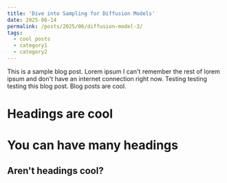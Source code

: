```yaml
---
title: 'Dive into Sampling for Diffusion Models'
date: 2025-06-14
permalink: /posts/2025/06/diffusion-model-3/
tags:
  - cool posts
  - category1
  - category2
---
```


This is a sample blog post. Lorem ipsum I can't remember the rest of lorem ipsum and don't have an internet connection right now. Testing testing testing this blog post. Blog posts are cool. 

Headings are cool
======

You can have many headings
======

Aren't headings cool?
------